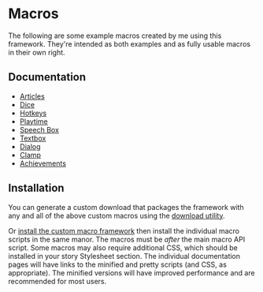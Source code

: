 # Macros

The following are some example macros created by me using this framework. They're intended as both examples and as fully usable macros in their own right.

## Documentation

- [Articles](/examples/articles.md)
- [Dice](/examples/dice.md)
- [Hotkeys](/examples/hotkeys.md)
- [Playtime](/examples/playtime.md)
- [Speech Box](/examples/speechbox.md)
- [Textbox](/examples/textbox.md)
- [Dialog](/examples/dialog.md)
- [Clamp](/examples/clamp.md)
- [Achievements](/examples/achievements.md)

## Installation

You can generate a custom download that packages the framework with any and all of the above custom macros using the [download utility](./download ":ignore").

Or [install the custom macro framework](/installation-guide.md) then install the individual macro scripts in the same manor. The macros must be *after* the main macro API script. Some macros may also require additional CSS, which should be installed in your story Stylesheet section. The individual documentation pages will have links to the minified and pretty scripts (and CSS, as appropriate). The minified versions will have improved performance and are recommended for most users.